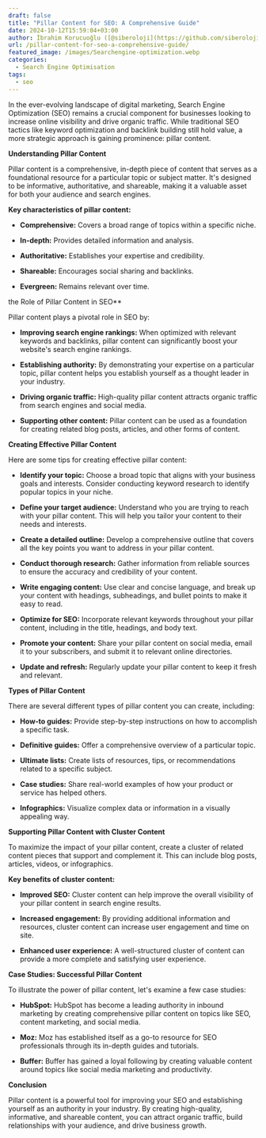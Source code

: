 ```yaml
---
draft: false
title: "Pillar Content for SEO: A Comprehensive Guide"
date: 2024-10-12T15:59:04+03:00
author: İbrahim Korucuoğlu ([@siberoloji](https://github.com/siberoloji))
url: /pillar-content-for-seo-a-comprehensive-guide/
featured_image: /images/Searchengine-optimization.webp
categories:
  - Search Engine Optimisation
tags:
  - seo
---
```



In the ever-evolving landscape of digital marketing, Search Engine Optimization (SEO) remains a crucial component for businesses looking to increase online visibility and drive organic traffic. While traditional SEO tactics like keyword optimization and backlink building still hold value, a more strategic approach is gaining prominence: pillar content.   



**Understanding Pillar Content**



Pillar content is a comprehensive, in-depth piece of content that serves as a foundational resource for a particular topic or subject matter. It's designed to be informative, authoritative, and shareable, making it a valuable asset for both your audience and search engines.



**Key characteristics of pillar content:**


* **Comprehensive:** Covers a broad range of topics within a specific niche.

* **In-depth:** Provides detailed information and analysis.

* **Authoritative:** Establishes your expertise and credibility.

* **Shareable:** Encourages social sharing and backlinks.

* **Evergreen:** Remains relevant over time.




the Role of Pillar Content in SEO**



Pillar content plays a pivotal role in SEO by:


* **Improving search engine rankings:** When optimized with relevant keywords and backlinks, pillar content can significantly boost your website's search engine rankings.

* **Establishing authority:** By demonstrating your expertise on a particular topic, pillar content helps you establish yourself as a thought leader in your industry.

* **Driving organic traffic:** High-quality pillar content attracts organic traffic from search engines and social media.

* **Supporting other content:** Pillar content can be used as a foundation for creating related blog posts, articles, and other forms of content.




**Creating Effective Pillar Content**



Here are some tips for creating effective pillar content:


* **Identify your topic:** Choose a broad topic that aligns with your business goals and interests. Consider conducting keyword research to identify popular topics in your niche.

* **Define your target audience:** Understand who you are trying to reach with your pillar content. This will help you tailor your content to their needs and interests.

* **Create a detailed outline:** Develop a comprehensive outline that covers all the key points you want to address in your pillar content.

* **Conduct thorough research:** Gather information from reliable sources to ensure the accuracy and credibility of your content.

* **Write engaging content:** Use clear and concise language, and break up your content with headings, subheadings, and bullet points to make it easy to read.

* **Optimize for SEO:** Incorporate relevant keywords throughout your pillar content, including in the title, headings, and body text.

* **Promote your content:** Share your pillar content on social media, email it to your subscribers, and submit it to relevant online directories.

* **Update and refresh:** Regularly update your pillar content to keep it fresh and relevant.




**Types of Pillar Content**



There are several different types of pillar content you can create, including:


* **How-to guides:** Provide step-by-step instructions on how to accomplish a specific task.

* **Definitive guides:** Offer a comprehensive overview of a particular topic.

* **Ultimate lists:** Create lists of resources, tips, or recommendations related to a specific subject.

* **Case studies:** Share real-world examples of how your product or service has helped others.

* **Infographics:** Visualize complex data or information in a visually appealing way.




**Supporting Pillar Content with Cluster Content**



To maximize the impact of your pillar content, create a cluster of related content pieces that support and complement it. This can include blog posts, articles, videos, or infographics.



**Key benefits of cluster content:**


* **Improved SEO:** Cluster content can help improve the overall visibility of your pillar content in search engine results.

* **Increased engagement:** By providing additional information and resources, cluster content can increase user engagement and time on site.

* **Enhanced user experience:** A well-structured cluster of content can provide a more complete and satisfying user experience.




**Case Studies: Successful Pillar Content**



To illustrate the power of pillar content, let's examine a few case studies:


* **HubSpot:** HubSpot has become a leading authority in inbound marketing by creating comprehensive pillar content on topics like SEO, content marketing, and social media.

* **Moz:** Moz has established itself as a go-to resource for SEO professionals through its in-depth guides and tutorials.

* **Buffer:** Buffer has gained a loyal following by creating valuable content around topics like social media marketing and productivity.




**Conclusion**



Pillar content is a powerful tool for improving your SEO and establishing yourself as an authority in your industry. By creating high-quality, informative, and shareable content, you can attract organic traffic, build relationships with your audience, and drive business growth.
